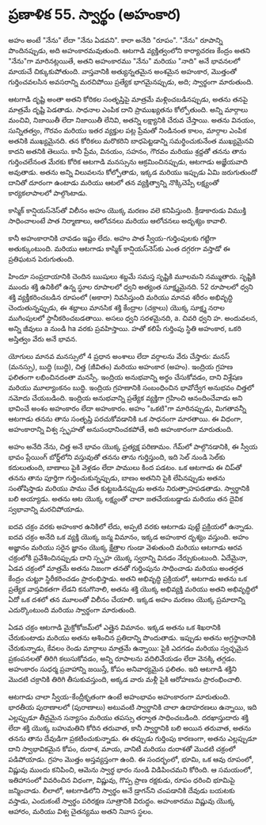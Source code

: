 # ప్రణాళిక 55. స్వార్థం (అహంకార)

అహం అంటే "నేను" లేదా "నేను ఏడవని". కారా అనేది "రూపం". "నేను" రూపాన్ని పొందినప్పుడు, అది అహంకారమవుతుంది. ఆటగాడి వ్యక్తిత్వంలోని కార్యాచరణ కేంద్రం అతని "నేను"గా మారినట్లయితే, అతని అహంకారము "నేను" మరియు "నాది" అనే భావనలలో మాయచే చిక్కుకుపోతుంది. వాస్తవానికి అత్యున్నతమైన అంశమైన అహంకార, మొత్తంతో గుర్తించవలసిన అవసరాన్ని మరచిపోయి ప్రత్యేక భాగమైనప్పుడు, అది; స్వార్థంగా మారుతుంది.

ఆటగాడి దృష్టి అంతా అతని కోరికల సంతృప్తిపై మాత్రమే మళ్లించబడినప్పుడు, అతను తనపై మాత్రమే దృష్టి పెడతాడు. సాధనాల ఎంపిక దాని ప్రాముఖ్యతను కోల్పోతుంది. అన్ని మార్గాలు మంచివి, నిజాయితీ లేదా నిజాయితీ లేనివి, అతన్ని లక్ష్యానికి చేరువ చేస్తాయి. అతను వినయం, సున్నితత్వం, గౌరవం మరియు ఇతర వ్యక్తుల పట్ల ప్రేమతో నిండినంత కాలం, మార్గాల ఎంపిక అతనికి ముఖ్యమైనది. తన కోరికలు మరొకరిని బాధపెట్టడాన్ని సమర్థించుకునేంత ముఖ్యమైనవి కాదని అతనికి తెలుసు. కానీ ప్రేమ, వినయం, సహనం, గౌరవం మరియు శ్రద్దతో తనను తాను గుర్తించలేనంత మేరకు కోరిక ఆటగాడి మనస్సును ఆక్రమించినప్పుడు, ఆటగాడు అజ్ఞేయవాది అవుతాడు. అతను అన్ని విలువలను కోల్పోతాడు, ఇక్కడ మరియు ఇప్పుడు ఏమి జరుగుతుందో దానితో దూరంగా ఉంటాడు మరియు ఆటలో తన వ్యక్తిత్వాన్ని నొక్కిచెప్పే లక్ష్యంతో కార్యకలాపాలలో పాల్గొంటాడు.

కాస్మిక్ కాన్షియస్‌నెస్‌తో విలీనం అహం యొక్క మరణం వలె కనిపిస్తుంది. క్రీడాకారుడు విముక్తి సాధించాలంటే పాత నిర్మాణాలు, ఆలోచనలు మరియు ఆలోచనలు అదృశ్యం కావాలి.

కానీ అహంకారానికి చావడం ఇష్టం లేదు. అహం పాత స్వీయ-గుర్తింపులకు గట్టిగా అతుక్కుంటుంది. మరియు ఆటగాడు కాస్మిక్ కాన్షియస్‌నెస్‌కు ఎంత దగ్గరగా వస్తాడో ఈ ప్రతిఘటన పెరుగుతుంది.

హిందూ సంప్రదాయానికి చెందిన ఋషులు శబ్దమే సమస్త సృష్టికి మూలమని నమ్ముతారు. సృష్టికి ముందు శక్తి ఉనికిలో ఉన్న స్థూల రూపాలలో ధ్వని అత్యంత సూక్ష్మమైనది. 52 రూపాలలో ధ్వని శక్తి వ్యక్తీకరించబడిన రూపంలో (అకారా) నివసిస్తుంది మరియు మానవ శరీరం అభివృద్ధి చెందుతున్నప్పుడు, ఈ శబ్దాలు మానసిక శక్తి కేంద్రాల (చక్రాలు) యొక్క సూక్ష్మ నరాల ముగింపులలో స్థానీకరించబడతాయి. అసలు ధ్వని సరళమైనది, a. చివరి ధ్వని హ. అందువలన, అన్ని జీవులు a నుండి ha వరకు ప్రవహిస్తాయి. హతో కలిపే గుర్తింపు స్థితి అహంకార, ఒకరి అస్తిత్వం వేరు అనే భావన.

యోగులు మానవ మనస్సులో 4 ప్రధాన అంశాలు లేదా వర్గాలను వేరు చేస్తారు: మనస్ (మనస్సు), బుద్ధి (బుద్ధి), చిత్త (జీవితం) మరియు అహంకార (అహం). ఇంద్రియ గ్రహణ ఫలితంగా లభించినదంతా మనస్సే. ఇంద్రియ అనుభవాన్ని అర్థం చేసుకోవడం, దాని విశ్లేషణ మరియు మూల్యాంకనం బుద్ధి. ఇంద్రియ గ్రహణానికి సంబంధించిన భావోద్వేగ అనుభవం చిత్తలో నమోదు చేయబడింది. ఇంద్రియ అనుభవాన్ని ప్రత్యేక వ్యక్తిగా గ్రహించి ఆనందించేవాడు అని భావించే అంశం అహంకారం లేదా అహంకారం. అహం "ఒకటి"గా మారినప్పుడు, మిగతావన్నీ ఆటగాడు తనను తాను సంతృప్తి పరచుకోవడానికి ఒక సాధనంగా మారతాయి. ఈ విధంగా, అహంకారాన్ని విశ్వ స్పృహతో అనుసంధానించకపోతే, అది అహంకారంగా మారుతుంది.

అహం అనేది నేను, చిత్త అనే భావం యొక్క ప్రత్యక్ష పరిణామం. గేమ్‌లో పాల్గొనడానికి, ఈ స్వీయ భావం ప్లేయింగ్ బోర్డ్‌లోని వస్తువుతో తనను తాను గుర్తిస్తుంది, ఇది సెల్ నుండి సెల్‌కు కదులుతుంది, బాణాలు పైకి వెళ్లడం లేదా పాములు కింద పడటం. ఒక ఆటగాడు ఈ చిప్‌తో తనను తాను పూర్తిగా గుర్తించుకున్నప్పుడు, బాణం అతనిని పైకి లేపినప్పుడు అతను సంతోషిస్తాడు మరియు పాము చేత కుట్టబడినప్పుడు అతను నిరుత్సాహపడతాడు. స్వార్థానికి బలి అయ్యాడు. అతను ఆట యొక్క లక్ష్యంతో చాలా జతచేయబడ్డాడు మరియు తన దైవిక స్వభావాన్ని మరచిపోయాడు.

ఐదవ చక్రం వరకు అహంకార ఉనికిలో లేదు, అప్పటి వరకు ఆటగాడు పుట్టే ప్రక్రియలో ఉన్నాడు. ఐదవ చక్రం అనేది ఒక వ్యక్తి యొక్క జన్మ విమానం, ఇక్కడ అహంకార దృశ్యం వస్తుంది. అహం అజ్ఞానం మరియు సరైన జ్ఞానం యొక్క క్షేత్రాల గుండా వెళుతుంది మరియు ఆటగాడు ఆరవ చక్రంలోకి ప్రవేశించినప్పుడు దాని స్పృహ యొక్క స్వరాన్ని వినడం నేర్చుకుంటుంది. ఏదేమైనా, ఏడవ చక్రంలో మాత్రమే అతను నిజంగా తనతో గుర్తింపును సాధించాడు మరియు అంతర్గత కేంద్రం చుట్టూ స్థిరీకరించడం ప్రారంభిస్తాడు. అతని అభివృద్ధి ప్రక్రియలో, ఆటగాడు అతను ఒక ప్రత్యేక వాస్తవికతగా లేడని కనుగొనాలి, అతను శక్తి యొక్క అభివ్యక్తి మరియు అతని అభివృద్ధిలో ఏదో ఒక దశలో తన మూలంతో విలీనం చేయాలి. ఇక్కడ అహం మరణం యొక్క ప్రమాదాన్ని ఎదుర్కొంటుంది మరియు స్వార్థంగా మారుతుంది.

ఏడవ చక్రం ఆటగాడి మైక్రోకోజమ్‌లో ఎత్తైన విమానం. ఇక్కడ అతను ఒక శిఖరానికి చేరుకుంటాడు మరియు అతను ఆశించిన ప్రతిదాన్ని పొందుతాడు. ఇప్పుడు అతను అగ్రస్థానానికి చేరుకున్నాడు, కేవలం రెండు మార్గాలు మాత్రమే ఉన్నాయి: పైకి ఎదగడం మరియు స్వచ్ఛమైన ప్రకంపనలతో తిరిగి కలుసుకోవడం, అన్ని రూపాలను వదిలివేయడం లేదా వెనక్కి తగ్గడం. అహంకారం సుధర్మ ప్రవాహాన్ని జయిస్తే, కోపం అనివార్యమైన ఫలితం. ఇది ఆటగాడి శక్తిని మొదటి చక్రానికి తిరిగి తీసుకువస్తుంది, అక్కడ వారు మళ్లీ పైకి ఆరోహణను ప్రారంభించాలి.

ఆటగాడు చాలా స్వీయ-కేంద్రీకృతంగా ఉంటే అహంభావం అహంకారంగా మారుతుంది. భారతీయ పురాణాలలో (పురాణాలు) అటువంటి స్వార్థానికి చాలా ఉదాహరణలు ఉన్నాయి, ఇది ఎల్లప్పుడూ తీవ్రమైన సన్యాసం మరియు తపస్సు తర్వాత సాధించబడింది. దరఖాస్తుదారు శక్తి లేదా శక్తి యొక్క బహుమతిని కోరిన తరువాత, కానీ స్వార్థానికి బలి అయిన తరువాత, అతను తనను తాను దేవుడిగా ప్రకటించుకున్నాడు. ఈ తప్పుడు గుర్తింపు కారణంగా, అతను ఎల్లప్పుడూ దాని స్వాభావికమైన కోపం, దురాశ, మాయ, వానిటీ మరియు దురాశతో మొదటి చక్రంలో పడిపోయాడు. గ్రహం మొత్తం అస్తవ్యస్తంగా ఉంది. ఈ సందర్భంలో, భూమి, ఒక ఆవు రూపంలో, విష్ణువు ముందు కనిపించి, ఆమెను స్వార్థ భారం నుండి విడిపించమని కోరింది. ఆ సమయంలో, ఇతిహాసంలో వివరించిన విధంగా, విష్ణువు, గొప్ప ప్రాణ రక్షకుడు, రూపం ధరించి భూమిపై జన్మించాడు. లీలాలో, ఆటగాడిలోని స్వార్థం అనే డ్రాగన్‌ని చంపడానికి దేవుడు బయటకు వస్తాడు, ఎందుకంటే స్వార్థం పరిరక్షణ సూత్రానికి విరుద్ధం. అహంకారము విష్ణువు యొక్క ఆహారం, మరియు విశ్వ చైతన్యము అతని నివాస స్థలం.
